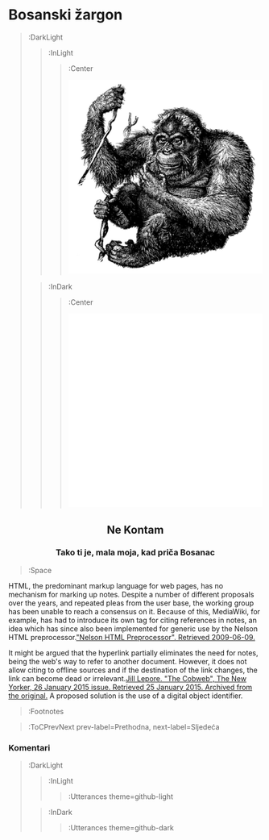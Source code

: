 <style>.container {padding-top: 96px !important;}</style>

# Bosanski žargon

> :DarkLight
> > :InLight
> > 
> > > :Center
> > >
> > > ![header](/images/majmun.png)
>
> > :InDark
> >
> > > :Center
> > >
> > > ![header](/images/majmun-inverted.png)


<div align="center"><h2>Ne Kontam</h2></div>

<div align="center"><h3>Tako ti je, mala moja, kad priča Bosanac</h3></div>

> :Space

HTML, the predominant markup language for web pages, has no mechanism for marking up notes. Despite a number of different proposals over the years, and repeated pleas from the user base, the working group has been unable to reach a consensus on it. Because of this, MediaWiki, for example, has had to introduce its own <ref></ref> tag for citing references in notes, an idea which has since also been implemented for generic use by the Nelson HTML preprocessor.["Nelson HTML Preprocessor". Retrieved 2009-06-09.](:Footnote)

It might be argued that the hyperlink partially eliminates the need for notes, being the web's way to refer to another document. However, it does not allow citing to offline sources and if the destination of the link changes, the link can become dead 
or irrelevant.[Jill Lepore. "The Cobweb", The New Yorker, 26 January 2015 issue. Retrieved 25 January 2015. Archived from the original.](:Footnote) A proposed solution is the use of a digital object identifier.

> :Footnotes

> :ToCPrevNext prev-label=Prethodna, next-label=Sljedeća

### Komentari

> :DarkLight
> > :InLight
> >
> > > :Utterances theme=github-light
>
> > :InDark
> >
> > > :Utterances theme=github-dark